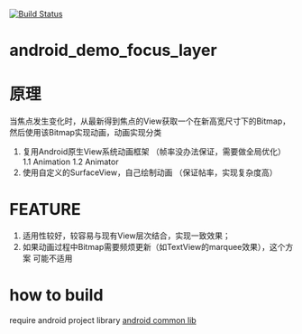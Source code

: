 [![Build Status](https://travis-ci.org/luoqii/android_demo_focus_layer.png?branch=master)](https://travis-ci.org/luoqii/android_demo_focus_layer)

android_demo_focus_layer
========================


原理
========================
当焦点发生变化时，从最新得到焦点的View获取一个在新高宽尺寸下的Bitmap，
然后使用该Bitmap实现动画，动画实现分类

1.  复用Android原生View系统动画框架 （帧率没办法保证，需要做全局优化）
     1.1 Animation
     1.2 Animator
2. 使用自定义的SurfaceView，自己绘制动画 （保证帖率，实现复杂度高）

FEATURE
========================
1. 适用性较好，较容易与现有View层次结合，实现一致效果；
2. 如果动画过程中Bitmap需要频烦更新（如TextView的marquee效果），这个方案
可能不适用

how to build
========================
require android project library [android common lib](https://github.com/luoqii/android_common_lib)

